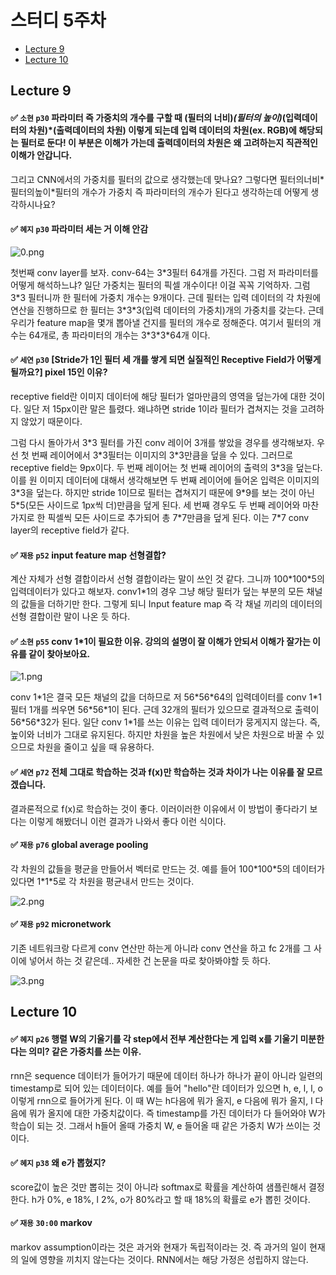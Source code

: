 # 스터디 5주차

- [Lecture 9](#lecture-9)
- [Lecture 10](#lecture-10)

## Lecture 9

#### ✅ `소현` `p30` 파라미터 즉 가중치의 개수를 구할 때 (필터의 너비)_(필터의 높이)_(입력데이터의 차원)\*(출력데이터의 차원) 이렇게 되는데 입력 데이터의 차원(ex. RGB)에 해당되는 필터로 둔다! 이 부분은 이해가 가는데 출력데이터의 차원은 왜 고려하는지 직관적인 이해가 안갑니다.

그리고 CNN에서의 가중치를 필터의 값으로 생각했는데 맞나요? 그렇다면 필터의너비\*필터의높이\*필터의 개수가 가중치 즉 파라미터의 개수가 된다고 생각하는데 어떻게 생각하시나요?

#### ✅ `혜지` `p30` 파라미터 세는 거 이해 안감

![0.png](/img/0.png)

첫번째 conv layer를 보자. conv-64는 3\*3필터 64개를 가진다. 그럼 저 파라미터를 어떻게 해석하느냐? 일단 가중치는 필터의 픽셀 개수이다! 이걸 꼭꼭 기억하자. 그럼 3\*3 필터니까 한 필터에 가중치 개수는 9개이다. 근데 필터는 입력 데이터의 각 차원에 연산을 진행하므로 한 필터는 3\*3\*3(입력 데이터의 가중치)개의 가중치를 갖는다. 근데 우리가 feature map을 몇개 뽑아낼 건지를 필터의 개수로 정해준다. 여기서 필터의 개수는 64개로, 총 파라미터의 개수는 3\*3\*3\*64개 이다.

#### ✅ `세연` `p30` [Stride가 1인 필터 세 개를 쌓게 되면 실질적인 Receptive Field가 어떻게 될까요?] pixel 15인 이유?

receptive field란 이미지 데이터에 해당 필터가 얼마만큼의 영역을 덮는가에 대한 것이다. 일단 저 15px이란 말은 틀렸다. 왜냐하면 stride 1이라 필터가 겹쳐지는 것을 고려하지 않았기 때문이다.

그럼 다시 돌아가서 3\*3 필터를 가진 conv 레이어 3개를 쌓았을 경우를 생각해보자. 우선 첫 번째 레이어에서 3\*3필터는 이미지의 3\*3만큼을 덮을 수 있다. 그러므로 receptive field는 9px이다. 두 번째 레이어는 첫 번째 레이어의 출력의 3\*3을 덮는다. 이를 원 이미지 데이터에 대해서 생각해보면 두 번째 레이어에 들어온 입력은 이미지의 3\*3을 덮는다. 하지만 stride 1이므로 필터는 겹쳐지기 때문에 9\*9를 보는 것이 아닌 5\*5(모든 사이드로 1px씩 더)만큼을 덮게 된다. 세 번째 경우도 두 번째 레이어와 마찬가지로 한 픽셀씩 모든 사이드로 추가되어 총 7\*7만큼을 덮게 된다. 이는 7\*7 conv layer의 receptive field가 같다.

#### ✅ `재용` `p52` input feature map 선형결합?

계산 자체가 선형 결합이라서 선형 결합이라는 말이 쓰인 것 같다. 그니까 100\*100\*5의 입력데이터가 있다고 해보자. conv1\*1의 경우 그냥 해당 필터가 덮는 부분의 모든 채널의 값들을 더하기만 한다. 그렇게 되니 Input feature map 즉 각 채널 끼리의 데이터의 선형 결합이란 말이 나온 듯 하다.

#### ✅ `소현` `p55` conv 1\*1이 필요한 이유. 강의의 설명이 잘 이해가 안되서 이해가 잘가는 이유를 같이 찾아보아요.

![1.png](/img/1.png)

conv 1\*1은 결국 모든 채널의 값을 더하므로 저 56\*56\*64의 입력데이터를 conv 1\*1 필터 1개를 씌우면 56\*56\*1이 된다. 근데 32개의 필터가 있으므로 결과적으로 출력이 56\*56\*32가 된다. 일단 conv 1\*1를 쓰는 이유는 입력 데이터가 뭉게지지 않는다. 즉, 높이와 너비가 그대로 유지된다. 하지만 차원을 높은 차원에서 낮은 차원으로 바꿀 수 있으므로 차원을 줄이고 싶을 때 유용하다.

#### ✅ `세연` `p72` 전체 그대로 학습하는 것과 f(x)만 학습하는 것과 차이가 나는 이유를 잘 모르겠습니다.

결과론적으로 f(x)로 학습하는 것이 좋다. 이러이러한 이유에서 이 방법이 좋다라기 보다는 이렇게 해봤더니 이런 결과가 나와서 좋다 이런 식이다.

#### ✅ `재용` `p76` global average pooling

각 차원의 값들을 평균을 만들어서 벡터로 만드는 것. 예를 들어 100\*100\*5의 데이터가 있다면 1\*1\*5로 각 차원을 평균내서 만드는 것이다.

![2.png](/img/2.png)

#### ✅ `재용` `p92` micronetwork

기존 네트워크랑 다르게 conv 연산만 하는게 아니라 conv 연산을 하고 fc 2개를 그 사이에 넣어서 하는 것 같은데.. 자세한 건 논문을 따로 찾아봐야할 듯 하다.

![3.png](/img/3.png)

## Lecture 10

#### ✅ `혜지` `p26` 행렬 W의 기울기를 각 step에서 전부 계산한다는 게 입력 x를 기울기 미분한다는 의미? 같은 가중치를 쓰는 이유.

rnn은 sequence 데이터가 들어가기 때문에 데이터 하나가 하나가 끝이 아니라 일련의 timestamp로 되어 있는 데이터이다. 예를 들어 "hello"란 데이터가 있으면 h, e, l, l, o이렇게 rnn으로 들어가게 된다. 이 때 W는 h다음에 뭐가 올지, e 다음에 뭐가 올지, l 다음에 뭐가 올지에 대한 가중치값이다. 즉 timestamp를 가진 데이터가 다 들어와야 W가 학습이 되는 것. 그래서 h들어 올때 가중치 W, e 들어올 때 같은 가중치 W가 쓰이는 것이다.

#### ✅ `혜지` `p38` 왜 e가 뽑혔지?

score값이 높은 것만 뽑히는 것이 아니라 softmax로 확률을 계산하여 샘플린해서 결정한다. h가 0%, e 18%, l 2%, o가 80%라고 할 때 18%의 확률로 e가 뽑힌 것이다.

#### ✅ `재용` `30:00` markov

markov assumption이라는 것은 과거와 현재가 독립적이라는 것. 즉 과거의 일이 현재의 일에 영향을 끼치지 않는다는 것이다. RNN에서는 해당 가정은 성립하지 않는다.
